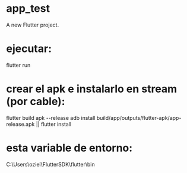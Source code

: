 # app_test

A new Flutter project.

# ejecutar:
  flutter run

# crear el apk e instalarlo en stream (por cable):
  flutter build apk --release
  adb install build/app/outputs/flutter-apk/app-release.apk || flutter install

# esta variable de entorno:
  C:\Users\oziel\FlutterSDK\flutter\bin
